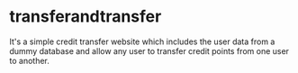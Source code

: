 # transferandtransfer
It's a simple credit transfer website which includes the user data from a dummy database and allow any user to transfer credit points from one user to another.
